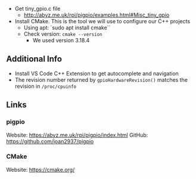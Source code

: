 - Get tiny_gpio.c file
    - http://abyz.me.uk/rpi/pigpio/examples.html#Misc_tiny_gpio
- Install CMake. This is the tool we will use to configure our C++ projects
    - Using apt: `sudo apt install cmake``
    - Check version: `cmake --version`
        - We used version 3.18.4


## Additional Info

- Install VS Code C++ Extension to get autocomplete and navigation
- The revision number returned by `gpioHardwareRevision()` matches the revision in `/proc/cpuinfo`


## Links

### pigpio
Website: https://abyz.me.uk/rpi/pigpio/index.html 
GitHub: https://github.com/joan2937/pigpio

### CMake
Website: https://cmake.org/